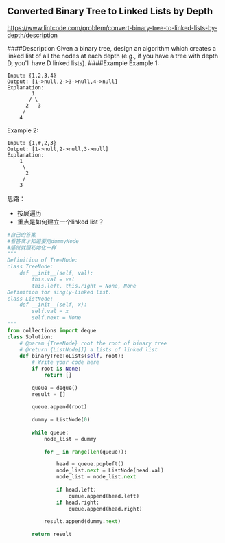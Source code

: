## Converted Binary Tree to Linked Lists by Depth
https://www.lintcode.com/problem/convert-binary-tree-to-linked-lists-by-depth/description

####Description
Given a binary tree, design an algorithm which creates a linked list of all the nodes at each depth (e.g., if you have a tree with depth D, you'll have D linked lists).
####Example
Example 1:
```
Input: {1,2,3,4}
Output: [1->null,2->3->null,4->null]
Explanation: 
        1
       / \
      2   3
     /
    4
```
Example 2:
```
Input: {1,#,2,3}
Output: [1->null,2->null,3->null]
Explanation: 
    1
     \
      2
     /
    3
```

思路：
- 按层遍历
- 重点是如何建立一个linked list？



```py
#自己的答案
#看答案才知道要用dummyNode
#感觉就跟初始化一样
"""
Definition of TreeNode:
class TreeNode:
    def __init__(self, val):
        this.val = val
        this.left, this.right = None, None
Definition for singly-linked list.
class ListNode:
    def __init__(self, x):
        self.val = x
        self.next = None
"""
from collections import deque
class Solution:
    # @param {TreeNode} root the root of binary tree
    # @return {ListNode[]} a lists of linked list
    def binaryTreeToLists(self, root):
        # Write your code here
        if root is None:
            return []
        
        queue = deque()
        result = []
        
        queue.append(root)
        
        dummy = ListNode(0)
        
        while queue:
            node_list = dummy
            
            for _ in range(len(queue)):

                head = queue.popleft()
                node_list.next = ListNode(head.val)
                node_list = node_list.next
                
                if head.left:
                    queue.append(head.left)
                if head.right:
                    queue.append(head.right)
                
            result.append(dummy.next)    
                
        return result
            
        

```




